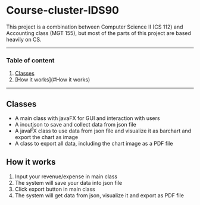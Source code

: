 # Course-cluster-IDS90
This project is a combination between Computer Science II (CS 112) and Accounting class (MGT 155), but most of the parts of this project are based heavily on CS.

---

### Table of content

1. [Classes](#Classes)
2. [How it works](#How it works)

---

## Classes

- A main class with javaFX for GUI and interaction with users
- A inoutjson to save and collect data from json file
- A javaFX class to use data from json file and visualize it as barchart and export the chart as image
- A class to export all data, including the chart image as a PDF file

## How it works

1. Input your revenue/expense in main class
2. The system will save your data into json file
3. Click export button in main class
4. The system will get data from json, visualize it and export as PDF file 
